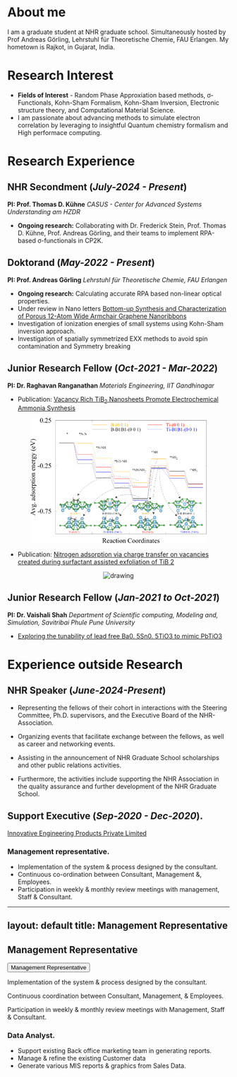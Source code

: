 # About me
 I am a graduate student at NHR graduate school. Simultaneously hosted by Prof Andreas Görling, Lehrstuhl für Theoretische Chemie, FAU Erlangen. My hometown is Rajkot, in Gujarat, India.

# Research Interest
- **Fields of Interest** - Random Phase Approxiation based methods,  σ-Functionals, Kohn-Sham Formalism, Kohn-Sham Inversion, Electronic structure theory, and Computational Material Science.
- I am passionate about advancing methods to simulate electron correlation by leveraging to insightful Quantum chemistry formalism and High performace computing. 


# Research Experience
## **NHR Secondment (_July-2024 - Present_)** 

**PI: Prof. Thomas D. Kühne**
 _CASUS - Center for Advanced Systems Understanding am HZDR_


- **Ongoing research:** Collaborating with Dr. Frederick Stein, Prof. Thomas D. Kühne, Prof. Andreas Görling, and their teams to implement RPA-based σ-functionals in CP2K.

## **Doktorand (_May-2022 - Present_)**

**PI: Prof. Andreas Görling** _Lehrstuhl für Theoretische Chemie, FAU Erlangen_

- **Ongoing research:** Calculating accurate RPA based non-linear
optical properties.
- Under review in Nano letters [Bottom-up Synthesis and Characterization of Porous 12-Atom Wide Armchair Graphene Nanoribbons]()
- Investigation of ionization energies of small systems using Kohn-Sham inversion approach.
- Investigation of spatially symmetrized EXX methods to avoid spin contamination and Symmetry breaking

## **Junior Research Fellow (_Oct-2021 - Mar-2022_)**

**PI: Dr. Raghavan Ranganathan** _Materials Engineering, IIT Gandhinagar_ 

- Publication: [Vacancy Rich TiB<sub>2</sub> Nanosheets Promote Electrochemical Ammonia Synthesis](https://pubs.acs.org/doi/full/10.1021/acsami.4c00253)

<div style="text-align: center;">
<img src="assests/Images/vancany-pic1.jpeg" alt="drawing" width="400"/>
</div>

- Publication: [Nitrogen adsorption via charge transfer on vacancies created during surfactant assisted exfoliation of TiB 2](https://pubs.rsc.org/en/content/articlelanding/2023/nr/d2nr06676a/unauth)

<div style="text-align: center;">
<img src="assests/Images/CHGDIFF.png" alt="drawing" width="400"/>
</div>

## **Junior Research Fellow (_Jan-2021 to Oct-2021_)**

**PI: Dr. Vaishali Shah** _Department of Scientific computing, Modeling and, Simulation, Savitribai Phule Pune University_

- [Exploring the tunability of lead free Ba0. 5Sn0. 5TiO3 to mimic PbTiO3](https://www.sciencedirect.com/science/article/pii/S0254058423010799)

# Experience outside Research

## **NHR Speaker (_June-2024-Present_)**

- Representing the fellows of their cohort in interactions with the Steering Committee, Ph.D. supervisors, and the Executive Board of the NHR-Association.

- Organizing events that facilitate exchange between the fellows, as well as career and networking events.

- Assisting in the announcement of NHR Graduate School scholarships and other public relations activities.

- Furthermore, the activities include supporting the NHR Association in the quality assurance and further development of the NHR Graduate School.

## **Support Executive (_Sep-2020 - Dec-2020_).**

[Innovative Engineering Products Private Limited](https://ieppl.com/)

### Management representative.
* Implementation of the system & process designed by the consultant.
* Continuous co-ordination between Consultant, Management &, Employees.
* Participation in weekly & monthly review meetings with management, Staff & Consultant.

---
layout: default
title: Management Representative
---

## Management Representative

<div class="dropdown">
    <button class="dropbtn">Management Representative</button>
    <div class="dropdown-content">
        <p>Implementation of the system & process designed by the consultant.</p>
        <p>Continuous coordination between Consultant, Management, & Employees.</p>
        <p>Participation in weekly & monthly review meetings with Management, Staff & Consultant.</p>
    </div>
</div>

### Data Analyst.
* Support existing Back office marketing team in generating reports.
* Manage & refine the existing Customer data
* Generate various MIS reports & graphics from Sales Data.

